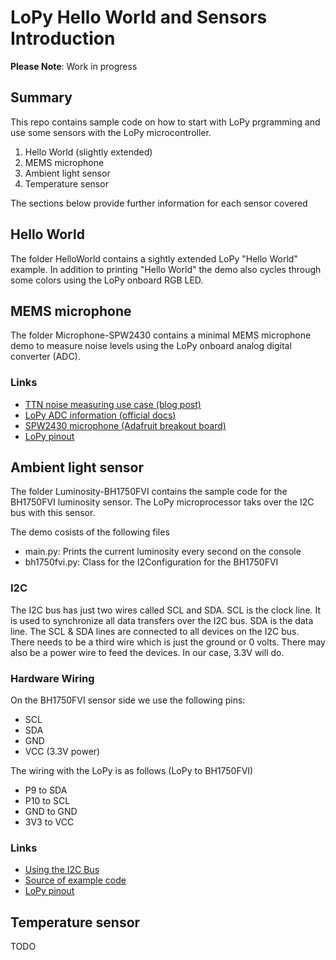 # LoPy Hello World and Sensors Introduction

**Please Note**: Work in progress

## Summary

This repo contains sample code on how to start with LoPy prgramming and use some sensors with the LoPy microcontroller.

1. Hello World (slightly extended)
2. MEMS microphone
3. Ambient light sensor
4. Temperature sensor

The sections below provide further information for each sensor covered

## Hello World

The folder HelloWorld contains a sightly extended LoPy "Hello World" example. 
In addition to printing "Hello World" the demo also cycles through some colors using the LoPy onboard RGB LED.

## MEMS microphone

The folder Microphone-SPW2430 contains a minimal MEMS microphone demo to measure noise levels using the LoPy onboard 
analog digital converter (ADC). 

### Links
* [TTN noise measuring use case (blog post)](https://dzone.com/articles/the-things-network-and-eclipse-scout)
* [LoPy ADC information (official docs)](https://docs.pycom.io/pycom_esp32/library/machine.ADC.html)
* [SPW2430 microphone (Adafruit breakout board)](https://www.adafruit.com/product/2716)
* [LoPy pinout](https://www.pycom.io/wp-content/uploads/2016/11/lopy_pinout.pdf)

## Ambient light sensor

The folder Luminosity-BH1750FVI contains the sample code for the BH1750FVI luminosity sensor.
The LoPy microprocessor taks over the I2C bus with this sensor.

The demo cosists of the following files
* main.py: Prints the current luminosity every second on the console
* bh1750fvi.py: Class for the I2Configuration for the BH1750FVI

### I2C

The I2C bus has just two wires called SCL and SDA. 
SCL is the clock line. It is used to synchronize all data transfers over the I2C bus. 
SDA is the data line. The SCL & SDA lines are connected to all devices on the I2C bus. 
There needs to be a third wire which is just the ground or 0 volts. 
There may also be a power wire to feed the devices. In our case, 3.3V will do.

### Hardware Wiring

On the BH1750FVI sensor side we use the following pins:

* SCL
* SDA 
* GND
* VCC (3.3V power)

The wiring with the LoPy is as follows (LoPy to BH1750FVI)

* P9 to SDA
* P10 to SCL
* GND to GND
* 3V3 to VCC

### Links
* [Using the I2C Bus](http://www.robot-electronics.co.uk/i2c-tutorial)
* [Source of example code](https://docs.pycom.io/pycom_esp32/pycom_esp32/tutorial/includes/i2c.html)
* [LoPy pinout](https://www.pycom.io/wp-content/uploads/2016/11/lopy_pinout.pdf)

## Temperature sensor

TODO
